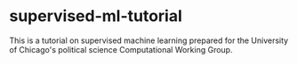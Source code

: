 # supervised-ml-tutorial

This is a tutorial on supervised machine learning prepared for the University of Chicago's political science Computational Working Group.
